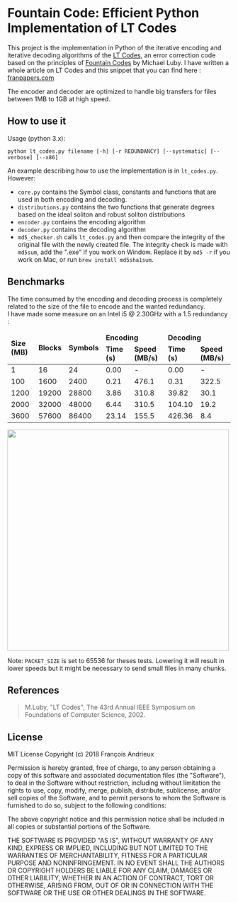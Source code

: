 # Fountain Code: Efficient Python Implementation of LT Codes

This project is the implementation in Python of the iterative encoding and iterative decoding algorithms of the [LT Codes](https://en.wikipedia.org/wiki/LT_codes), 
an error correction code based on the principles of [Fountain Codes](https://en.wikipedia.org/wiki/Fountain_code) by Michael Luby.
I have written a whole article on LT Codes and this snippet that you can find here : [franpapers.com](https://franpapers.com/en/algorithmic/2018-introduction-to-fountain-codes-lt-codes-with-python/)

The encoder and decoder are optimized to handle big transfers for files between 1MB to 1GB at high speed.

## How to use it

Usage (python 3.x):
```
python lt_codes.py filename [-h] [-r REDUNDANCY] [--systematic] [--verbose] [--x86]
```

An example describing how to use the implementation is in `lt_codes.py`. However:
* `core.py` contains the Symbol class, constants and functions that are used in both encoding and decoding.
* `distributions.py` contains the two functions that generate degrees based on the ideal soliton and robust soliton distributions
* `encoder.py` contains the encoding algorithm
* `decoder.py` contains the decoding algorithm
* `md5_checker.sh` calls `lt_codes.py` and then compare the integrity of the original file with the newly created file. The integrity check is made with `md5sum`, add the ".exe" if you work on Window. Replace it by `md5 -r` if you work on Mac, or run `brew install md5sha1sum`.

## Benchmarks
The time consumed by the encoding and decoding process is completely related to the size of the file to encode and the wanted redundancy.   
I have made some measure on an Intel i5 @ 2.30GHz with a 1.5 redundancy : 

<table>
<thead>
<tr>
<td rowspan="2"><strong>Size (MB)</strong></td>
<td rowspan="2"><strong>Blocks</strong></td>
<td rowspan="2"><strong>Symbols</strong></td>
<td colspan="2"><strong>Encoding</strong></td>
<td colspan="2"><strong>Decoding</strong></td>
</tr>
<tr>
<td><strong>Time (s)</strong></td>
<td><strong>Speed (MB/s)</strong></td>
<td><strong>Time (s)</strong></td>
<td><strong>Speed (MB/s)</strong></td>
</tr>
</thead>
<tbody>
<tr>
<td>1</td>
<td>16</td>
<td>24</td>
<td>0.00</td>
<td>-</td>
<td>0.00</td>
<td>-</td>
</tr>
<tr>
<td>100</td>
<td>1600</td>
<td>2400</td>
<td>0.21</td>
<td>476.1</td>
<td>0.31</td>
<td>322.5</td>
</tr>
<tr>
<td>1200</td>
<td>19200</td>
<td>28800</td>
<td>3.86</td>
<td>310.8</td>
<td>39.82</td>
<td>30.1</td>
</tr>
<tr>
<td>2000</td>
<td>32000</td>
<td>48000</td>
<td>6.44</td>
<td>310.5</td>
<td>104.10</td>
<td>19.2</td>
</tr>
<tr>
<td>3600</td>
<td>57600</td>
<td>86400</td>
<td>23.14</td>
<td>155.5</td>
<td>426.36</td>
<td>8.4</td>
</tr>
</tbody>
</table>

<img src="https://franpapers.com/wp-content/uploads/2018/06/word-image-18.png" width=500 />

Note: `PACKET_SIZE` is set to 65536 for theses tests. Lowering it will result in lower speeds but it might be necessary to send small files in many chunks.


## References

> M.Luby, "LT Codes", The 43rd Annual IEEE Symposium on Foundations of Computer Science, 2002.

## License

MIT License
Copyright (c) 2018 François Andrieux

Permission is hereby granted, free of charge, to any person obtaining a copy of this software and associated documentation files (the "Software"), to deal in the Software without restriction, including without limitation the rights to use, copy, modify, merge, publish, distribute, sublicense, and/or sell copies of the Software, and to permit persons to whom the Software is furnished to do so, subject to the following conditions:

The above copyright notice and this permission notice shall be included in all copies or substantial portions of the Software.

THE SOFTWARE IS PROVIDED "AS IS", WITHOUT WARRANTY OF ANY KIND, EXPRESS OR IMPLIED, INCLUDING BUT NOT LIMITED TO THE WARRANTIES OF MERCHANTABILITY, FITNESS FOR A PARTICULAR PURPOSE AND NONINFRINGEMENT. IN NO EVENT SHALL THE AUTHORS OR COPYRIGHT HOLDERS BE LIABLE FOR ANY CLAIM, DAMAGES OR OTHER LIABILITY, WHETHER IN AN ACTION OF CONTRACT, TORT OR OTHERWISE, ARISING FROM, OUT OF OR IN CONNECTION WITH THE SOFTWARE OR THE USE OR OTHER DEALINGS IN THE SOFTWARE.

